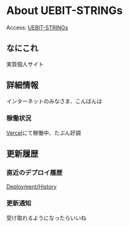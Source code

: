 # About UEBIT-STRINGs
Access: [UEBIT-STRINGs](https://uebit.tk)
## なにこれ
実質個人サイト
## 詳細情報
インターネットのみなさま、こんばんは
### 稼働状況
[Vercel](https://vercel.com)にて稼働中、たぶん好調
## 更新履歴
### 直近のデプロイ履歴
[Deployment/History](https://github.com/xeramiya/UEBIT-STRINGs/deployments/activity_log?environment=Production)
### 更新通知
受け取れるようになったらいいね